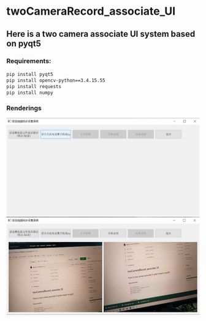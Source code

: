# twoCameraRecord_associate_UI
## Here is a two camera associate UI system based on pyqt5
### Requirements:
```
pip install pyqt5
pip install opencv-python==3.4.15.55
pip install requests
pip install numpy
```
### Renderings
![image](Rendering1.png)
![image](Rendering2.png)
